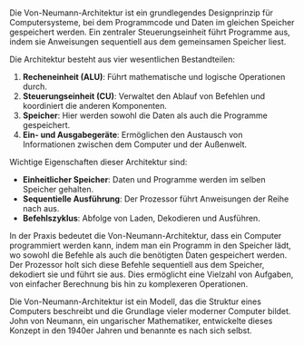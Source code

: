 # 

Die Von-Neumann-Architektur ist ein grundlegendes Designprinzip für Computersysteme, bei dem Programmcode und Daten im gleichen Speicher gespeichert werden. Ein zentraler Steuerungseinheit führt Programme aus, indem sie Anweisungen sequentiell aus dem gemeinsamen Speicher liest.

Die Architektur besteht aus vier wesentlichen Bestandteilen:

1. **Recheneinheit (ALU)**: Führt mathematische und logische Operationen durch.
2. **Steuerungseinheit (CU)**: Verwaltet den Ablauf von Befehlen und koordiniert die anderen Komponenten.
3. **Speicher**: Hier werden sowohl die Daten als auch die Programme gespeichert.
4. **Ein- und Ausgabegeräte**: Ermöglichen den Austausch von Informationen zwischen dem Computer und der Außenwelt.

Wichtige Eigenschaften dieser Architektur sind:

- **Einheitlicher Speicher**: Daten und Programme werden im selben Speicher gehalten.
- **Sequentielle Ausführung**: Der Prozessor führt Anweisungen der Reihe nach aus.
- **Befehlszyklus**: Abfolge von Laden, Dekodieren und Ausführen.

In der Praxis bedeutet die Von-Neumann-Architektur, dass ein Computer programmiert werden kann, indem man ein Programm in den Speicher lädt, wo sowohl die Befehle als auch die benötigten Daten gespeichert werden. Der Prozessor holt sich diese Befehle sequentiell aus dem Speicher, dekodiert sie und führt sie aus. Dies ermöglicht eine Vielzahl von Aufgaben, von einfacher Berechnung bis hin zu komplexeren Operationen.

Die Von-Neumann-Architektur ist ein Modell, das die Struktur eines Computers beschreibt und die Grundlage vieler moderner Computer bildet. John von Neumann, ein ungarischer Mathematiker, entwickelte dieses Konzept in den 1940er Jahren und benannte es nach sich selbst.

